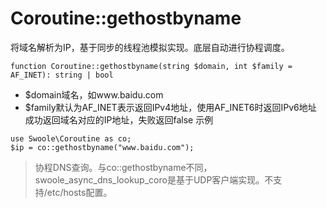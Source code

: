 # Coroutine::gethostbyname


将域名解析为IP，基于同步的线程池模拟实现。底层自动进行协程调度。

~~~
function Coroutine::gethostbyname(string $domain, int $family = AF_INET): string | bool

~~~
* $domain域名，如www.baidu.com
* $family默认为AF_INET表示返回IPv4地址，使用AF_INET6时返回IPv6地址
成功返回域名对应的IP地址，失败返回false
示例
~~~
use Swoole\Coroutine as co;
$ip = co::gethostbyname("www.baidu.com");
~~~
>协程DNS查询。与co::gethostbyname不同，swoole_async_dns_lookup_coro是基于UDP客户端实现。不支持/etc/hosts配置。